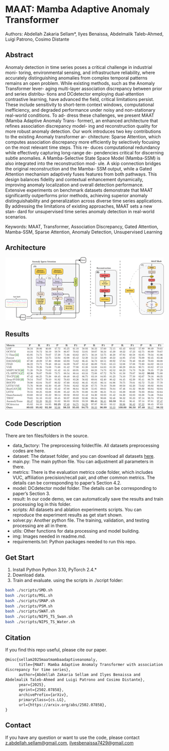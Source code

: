 # MAAT: Mamba Adaptive Anomaly Transformer
Authors: Abdellah Zakaria Sellam*, Ilyes Benaissa, Abdelmalik Taleb-Ahmed, Luigi
Patrono, Cosimo Distante

## Abstract
Anomaly detection in time series poses a critical challenge in industrial moni-
toring, environmental sensing, and infrastructure reliability, where accurately
distinguishing anomalies from complex temporal patterns remains an open
problem. While existing methods, such as the Anomaly Transformer lever-
aging multi-layer association discrepancy between prior and series distribu-
tions and DCdetector employing dual-attention contrastive learning, have
advanced the field, critical limitations persist. These include sensitivity
to short-term context windows, computational inefficiency, and degraded
performance under noisy and non-stationary real-world conditions. To ad-
dress these challenges, we present MAAT (Mamba Adaptive Anomaly Trans-
former), an enhanced architecture that refines association discrepancy model-
ing and reconstruction quality for more robust anomaly detection. Our work
introduces two key contributions to the existing Anomaly transformer ar-
chitecture: Sparse Attention, which computes association discrepancy more
efficiently by selectively focusing on the most relevant time steps. This re-
duces computational redundancy while effectively capturing long-range de-
pendencies critical for discerning subtle anomalies. A Mamba-Selective State
Space Model (Mamba-SSM) is also integrated into the reconstruction mod-
ule. A skip connection bridges the original reconstruction and the Mamba-
SSM output, while a Gated Attention mechanism adaptively fuses features
from both pathways. This design balances fidelity and contextual enhancement dynamically, 
improving anomaly localization and overall detection performance. 
Extensive experiments on benchmark datasets demonstrate that
MAAT significantly outperforms prior methods, achieving superior anomaly
distinguishability and generalization across diverse time series applications.
By addressing the limitations of existing approaches, MAAT sets a new stan-
dard for unsupervised time series anomaly detection in real-world scenarios.

Keywords:  MAAT, Transformer, Association Discrepancy, Gated Attention, Mamba-SSM, Sparse Attention, Anomaly Detection, Unsupervised Learning

## Architecture
![alt text](img/full_maat.png)

## Results
![alt text](img/result.png)

## Code Description
There are ten files/folders in the source.

- data_factory: The preprocessing folder/file. All datasets preprocessing codes are here.
- dataset: The dataset folder, and you can download all datasets [here](https://drive.google.com/drive/folders/1RaIJQ8esoWuhyphhmMaH-VCDh-WIluRR?usp=sharing).
- main.py: The main python file. You can adjustment all parameters in there.
- metrics: There is the evaluation metrics code folder, which includes VUC, affiliation precision/recall pair, and other common metrics. The details can be corresponding to paper’s Section 4.2.
- model: DCdetector model folder. The details can be corresponding to paper’s Section 3.
- result: In our code demo, we can automatically save the results and train processing log in this folder.
- scripts: All datasets and ablation experiments scripts. You can reproduce the experiment results as get start shown.
- solver.py: Another python file. The training, validation, and testing processing are all in there. 
- utils: Other functions for data processing and model building.
- img: Images needed in readme.md.
- requirements.txt: Python packages needed to run this repo.

## Get Start
1. Install Python Python 3.10, PyTorch 2.4.*
2. Download data.
3. Train and evaluate. using the scripts in ./script folder:
```bash
bash ./scripts/SMD.sh
bash ./scripts/MSL.sh
bash ./scripts/SMAP.sh
bash ./scripts/PSM.sh
bash ./scripts/SWAT.sh
bash ./scripts/NIPS_TS_Swan.sh
bash ./scripts/NIPS_TS_Water.sh
```
## Citation
If you find this repo useful, please cite our paper.

```
@misc{sellam2025maatmambaadaptiveanomaly,
      title={MAAT: Mamba Adaptive Anomaly Transformer with association discrepancy for time series}, 
      author={Abdellah Zakaria Sellam and Ilyes Benaissa and Abdelmalik Taleb-Ahmed and Luigi Patrono and Cosimo Distante},
      year={2025},
      eprint={2502.07858},
      archivePrefix={arXiv},
      primaryClass={cs.LG},
      url={https://arxiv.org/abs/2502.07858}, 
}
```
## Contact
If you have any question or want to use the code, please contact z.abdellah.sellam@gmail.com, ilyesbenaissa7429@gmail.com
